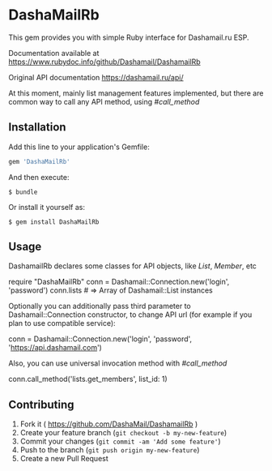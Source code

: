# DashaMailRb

This gem provides you with simple Ruby interface for Dashamail.ru ESP.

Documentation available at https://www.rubydoc.info/github/Dashamail/DashamailRb

Original API documentation https://dashamail.ru/api/

At this moment, mainly list management features implemented, but there are common way to call any API method, using *#call_method*

## Installation

Add this line to your application's Gemfile:

```ruby
gem 'DashaMailRb'
```

And then execute:

    $ bundle

Or install it yourself as:

    $ gem install DashaMailRb

## Usage

DashamailRb declares some classes for API objects, like *List*, *Member*, etc

require "DashaMailRb"
conn = Dashamail::Connection.new('login', 'password')
conn.lists # => Array of Dashamail::List instances

Optionally you can additionally pass third parameter to Dashamail::Connection constructor, to change API url (for example if you plan to use compatible service):

conn = Dashamail::Connection.new('login', 'password', 'https://api.dashamail.com')


Also, you can use universal invocation method with *#call_method*

conn.call_method('lists.get_members', list_id: 1)

## Contributing

1. Fork it ( https://github.com/DashaMail/DashamailRb )
2. Create your feature branch (`git checkout -b my-new-feature`)
3. Commit your changes (`git commit -am 'Add some feature'`)
4. Push to the branch (`git push origin my-new-feature`)
5. Create a new Pull Request
